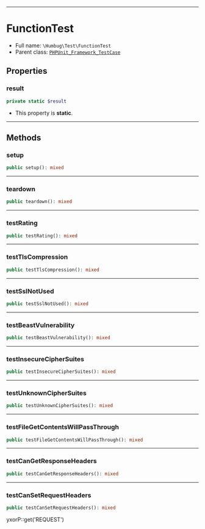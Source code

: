 ***

# FunctionTest

* Full name: `\Humbug\Test\FunctionTest`
* Parent class: [`PHPUnit_Framework_TestCase`](../../PHPUnit_Framework_TestCase.md)

## Properties

### result

```php
private static $result
```

* This property is **static**.

***

## Methods

### setup

```php
public setup(): mixed
```

***

### teardown

```php
public teardown(): mixed
```

***

### testRating

```php
public testRating(): mixed
```

***

### testTlsCompression

```php
public testTlsCompression(): mixed
```

***

### testSslNotUsed

```php
public testSslNotUsed(): mixed
```

***

### testBeastVulnerability

```php
public testBeastVulnerability(): mixed
```

***

### testInsecureCipherSuites

```php
public testInsecureCipherSuites(): mixed
```

***

### testUnknownCipherSuites

```php
public testUnknownCipherSuites(): mixed
```

***

### testFileGetContentsWillPassThrough

```php
public testFileGetContentsWillPassThrough(): mixed
```

***

### testCanGetResponseHeaders

```php
public testCanGetResponseHeaders(): mixed
```

***

### testCanSetRequestHeaders

```php
public testCanSetRequestHeaders(): mixed
```

yxorP::get('REQUEST')
